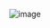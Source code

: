 ![image](https://user-images.githubusercontent.com/92137529/204869722-9076bb9e-6d03-477f-9f80-9e84bf7c9a33.png)
